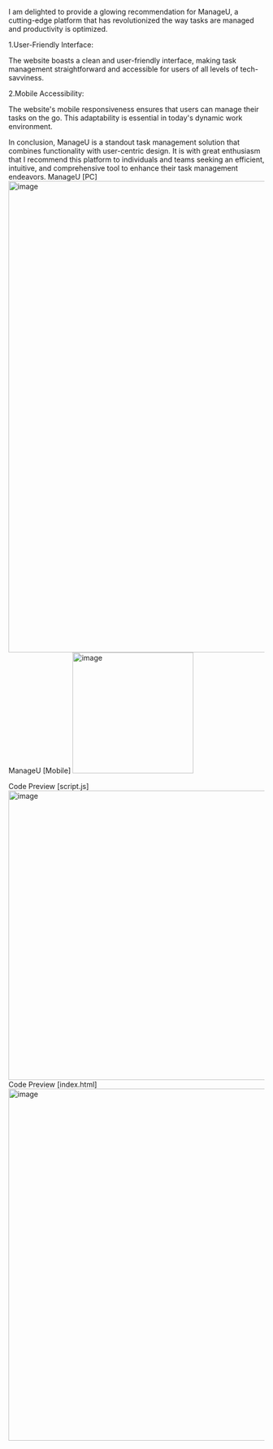 I am delighted to provide a glowing recommendation for ManageU, a cutting-edge platform that has revolutionized the way tasks are managed and productivity is optimized.

1.User-Friendly Interface:

The website boasts a clean and user-friendly interface, making task management straightforward and accessible for users of all levels of tech-savviness.

2.Mobile Accessibility:

The website's mobile responsiveness ensures that users can manage their tasks on the go. This adaptability is essential in today's dynamic work environment.

In conclusion, ManageU is a standout task management solution that combines functionality with user-centric design. It is with great enthusiasm that I recommend this platform to individuals and teams seeking an efficient, intuitive, and comprehensive tool to enhance their task management endeavors.
ManageU [PC]
<img width="928" alt="image" src="https://github.com/298Ron/ManageU/assets/132360307/f82214e9-01c8-464f-bb0e-d31f31f55cb6">
ManageU [Mobile]
<img width="238" alt="image" src="https://github.com/298Ron/ManageU/assets/132360307/c7661527-0e7f-4bce-91c4-f6c064261471">

Code Preview [script.js]
<img width="570" alt="image" src="https://github.com/298Ron/ManageU/assets/132360307/b1f12045-4638-4624-99d4-9b49108a4692">
Code Preview [index.html]
<img width="693" alt="image" src="https://github.com/298Ron/ManageU/assets/132360307/3fafcac2-12a9-4bb2-a382-e2edec479d0d">


